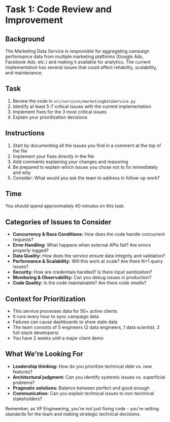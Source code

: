 # Task 1: Code Review and Improvement

## Background
The Marketing Data Service is responsible for aggregating campaign performance data from multiple marketing platforms (Google Ads, Facebook Ads, etc.) and making it available for analytics. The current implementation has several issues that could affect reliability, scalability, and maintenance.

## Task
1. Review the code in `src/services/marketingDataService.py`
2. Identify at least 5-7 critical issues with the current implementation
3. Implement fixes for the 3 most critical issues
4. Explain your prioritization decisions

## Instructions
1. Start by documenting all the issues you find in a comment at the top of the file
2. Implement your fixes directly in the file
3. Add comments explaining your changes and reasoning
4. Be prepared to explain which issues you chose not to fix immediately and why
5. Consider: What would you ask the team to address in follow-up work?

## Time
You should spend approximately 40 minutes on this task.

## Categories of Issues to Consider
- **Concurrency & Race Conditions:** How does the code handle concurrent requests?
- **Error Handling:** What happens when external APIs fail? Are errors properly logged?
- **Data Quality:** How does the service ensure data integrity and validation?
- **Performance & Scalability:** Will this work at scale? Are there N+1 query issues?
- **Security:** How are credentials handled? Is there input sanitization?
- **Monitoring & Observability:** Can you debug issues in production?
- **Code Quality:** Is the code maintainable? Are there code smells?

## Context for Prioritization
- This service processes data for 50+ active clients
- It runs every hour to sync campaign data
- Failures can cause dashboards to show stale data
- The team consists of 5 engineers (2 data engineers, 1 data scientist, 2 full-stack developers)
- You have 2 weeks until a major client demo

## What We're Looking For
- **Leadership thinking:** How do you prioritize technical debt vs. new features?
- **Architectural judgment:** Can you identify systemic issues vs. superficial problems?
- **Pragmatic solutions:** Balance between perfect and good enough
- **Communication:** Can you explain technical issues to non-technical stakeholders?

Remember, as VP Engineering, you're not just fixing code - you're setting standards for the team and making strategic technical decisions.

